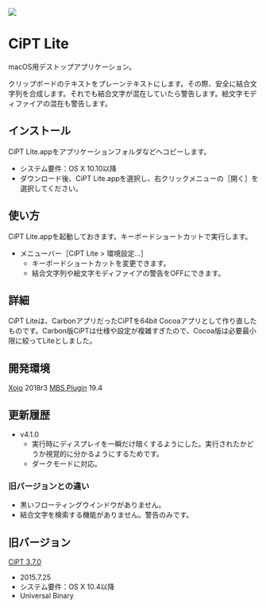 ![](https://i.imgur.com/TXWhxrO.png)

# CiPT Lite
macOS用デストップアプリケーション。

クリップボードのテキストをプレーンテキストにします。その際、安全に結合文字列を合成します。それでも結合文字が混在していたら警告します。絵文字モディファイアの混在も警告します。

## インストール
CiPT Lite.appをアプリケーションフォルダなどへコピーします。
* システム要件：OS X 10.10以降
* ダウンロード後、CiPT Lite.appを選択し、右クリックメニューの［開く］を選択してください。

## 使い方
CiPT Lite.appを起動しておきます。キーボードショートカットで実行します。
* メニューバー［CiPT Lite > 環境設定...］
    * キーボードショートカットを変更できます。
    * 結合文字列や絵文字モディファイアの警告をOFFにできます。

## 詳細
CiPT Liteは、CarbonアプリだったCiPTを64bit Cocoaアプリとして作り直したものです。Carbon版CiPTは仕様や設定が複雑すぎたので、Cocoa版は必要最小限に絞ってLiteとしました。

## 開発環境
[Xojo](https://www.xojo.com/) 2018r3
[MBS Plugin](https://www.monkeybreadsoftware.de/xojo/) 19.4

## 更新履歴
* v4.1.0
    * 実行時にディスプレイを一瞬だけ暗くするようにした。実行されたかどうか視覚的に分かるようにするためです。
    * ダークモードに対応。

### 旧バージョンとの違い
* 黒いフローティングウインドウがありません。
* 結合文字を検索する機能がありません。警告のみです。

## 旧バージョン
[CiPT 3.7.0](https://tama-san.com/cipt/)
* 2015.7.25
* システム要件：OS X 10.4以降
* Universal Binary